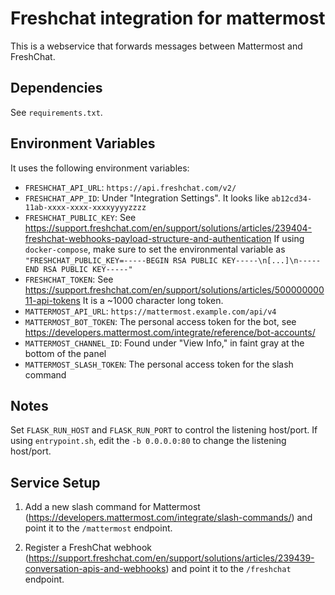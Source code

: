 # Freshchat integration for mattermost

This is a webservice that forwards messages between Mattermost and FreshChat.

## Dependencies

See `requirements.txt`.

## Environment Variables

It uses the following environment variables:

- `FRESHCHAT_API_URL`: `https://api.freshchat.com/v2/`
- `FRESHCHAT_APP_ID`: Under "Integration Settings". It looks like `ab12cd34-11ab-xxxx-xxxx-xxxxyyyyzzzz`
- `FRESHCHAT_PUBLIC_KEY`: See https://support.freshchat.com/en/support/solutions/articles/239404-freshchat-webhooks-payload-structure-and-authentication
  If using `docker-compose`, make sure to set the environmental variable as `"FRESHCHAT_PUBLIC_KEY=-----BEGIN RSA PUBLIC KEY-----\n[...]\n-----END RSA PUBLIC KEY-----"`
- `FRESHCHAT_TOKEN`: See https://support.freshchat.com/en/support/solutions/articles/50000000011-api-tokens
  It is a ~1000 character long token.
- `MATTERMOST_API_URL`: `https://mattermost.example.com/api/v4`
- `MATTERMOST_BOT_TOKEN`: The personal access token for the bot, see https://developers.mattermost.com/integrate/reference/bot-accounts/
- `MATTERMOST_CHANNEL_ID`: Found under "View Info," in faint gray at the bottom of the panel
- `MATTERMOST_SLASH_TOKEN`: The personal access token for the slash command

## Notes

Set `FLASK_RUN_HOST` and `FLASK_RUN_PORT` to control the listening host/port.
If using `entrypoint.sh`, edit the `-b 0.0.0.0:80` to change the listening host/port.

## Service Setup

1. Add a new slash command for Mattermost (https://developers.mattermost.com/integrate/slash-commands/)
and point it to the `/mattermost` endpoint.

2. Register a FreshChat webhook (https://support.freshchat.com/en/support/solutions/articles/239439-conversation-apis-and-webhooks)
and point it to the `/freshchat` endpoint.
